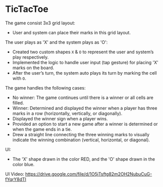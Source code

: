 # TicTacToe

The game consist 3x3 grid layout:
* User and system can place their marks in this grid layout.

The user plays as 'X' and the system plays as 'O':
* Created two custom shapes `X` & `O` to represent the user and system’s play respectively.
* Implemented the logic to handle user input (tap gesture) for placing 'X' marks on the board.
* After the user’s turn, the system auto plays its turn by marking the cell with `O`.

The game handles the following cases:
* No winner: The game continues until there is a winner or all cells are filled.
* Winner: Determined and displayed the winner when a player has three marks in a row
(horizontally, vertically, or diagonally).
* Displayed the winner sign when a player wins.
* Provided an option to start a new game after a winner is determined or when the game ends in a tie.
* Drew a straight line connecting the three winning marks to visually indicate the winning combination (vertical, horizontal, or diagonal).

UI: 
* The 'X' shape drawn in the color RED, and the 'O' shape drawn in the color blue.

UI Video: https://drive.google.com/file/d/1O5jTsftg82m2OH2NubuCuG-fYqrY8dTI
